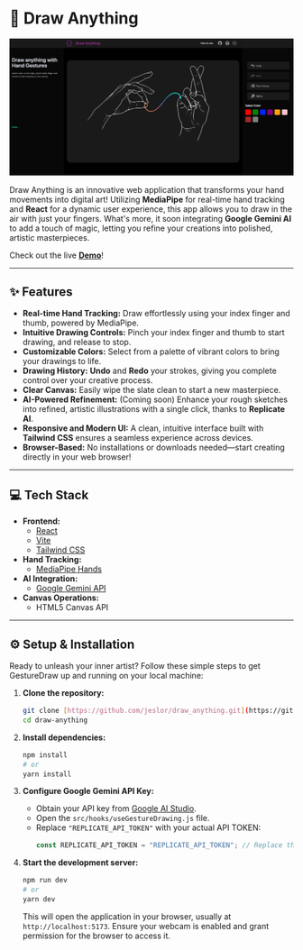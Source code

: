 # 🎨 Draw Anything

![UI](./src/assets/DrawAnything.png)

Draw Anything is an innovative web application that transforms your hand movements into digital art! Utilizing **MediaPipe** for real-time hand tracking and **React** for a dynamic user experience, this app allows you to draw in the air with just your fingers. What's more, it soon integrating **Google Gemini AI** to add a touch of magic, letting you refine your creations into polished, artistic masterpieces.

<p>Check out the live <a href="https://draw-anything-swart.vercel.app" target="_blank"><strong>Demo</strong></a>!</p>

---

## ✨ Features

- **Real-time Hand Tracking:** Draw effortlessly using your index finger and thumb, powered by MediaPipe.
- **Intuitive Drawing Controls:** Pinch your index finger and thumb to start drawing, and release to stop.
- **Customizable Colors:** Select from a palette of vibrant colors to bring your drawings to life.
- **Drawing History:** **Undo** and **Redo** your strokes, giving you complete control over your creative process.
- **Clear Canvas:** Easily wipe the slate clean to start a new masterpiece.
- **AI-Powered Refinement:** (Coming soon) Enhance your rough sketches into refined, artistic illustrations with a single click, thanks to **Replicate AI**.
- **Responsive and Modern UI:** A clean, intuitive interface built with **Tailwind CSS** ensures a seamless experience across devices.
- **Browser-Based:** No installations or downloads needed—start creating directly in your web browser!

---

## 💻 Tech Stack

- **Frontend:**
  - [React](https://react.dev/)
  - [Vite](https://vitejs.dev/)
  - [Tailwind CSS](https://tailwindcss.com/)
- **Hand Tracking:**
  - [MediaPipe Hands](https://developers.google.com/mediapipe/solutions/vision/hand_landmarker)
- **AI Integration:**
  - [Google Gemini API](https://ai.google.dev/models/gemini)
- **Canvas Operations:**
  - HTML5 Canvas API

---

## ⚙️ Setup & Installation

Ready to unleash your inner artist? Follow these simple steps to get GestureDraw up and running on your local machine:

1.  **Clone the repository:**

    ```bash
    git clone [https://github.com/jeslor/draw_anything.git](https://github.com/jeslor/draw_anything.git)
    cd draw-anything
    ```

2.  **Install dependencies:**
    ```bash
    npm install
    # or
    yarn install
    ```
3.  **Configure Google Gemini API Key:**
    - Obtain your API key from [Google AI Studio](https://ai.google.dev/gemini-api/docs/get-started/node).
    - Open the `src/hooks/useGestureDrawing.js` file.
    - Replace `"REPLICATE_API_TOKEN"` with your actual API TOKEN:
      ```javascript
      const REPLICATE_API_TOKEN = "REPLICATE_API_TOKEN"; // Replace this!
      ```
4.  **Start the development server:**

    ```bash
    npm run dev
    # or
    yarn dev
    ```

    This will open the application in your browser, usually at `http://localhost:5173`. Ensure your webcam is enabled and grant permission for the browser to access it.
